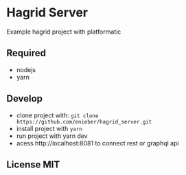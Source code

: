 # Hagrid Server

Example hagrid project with platformatic

## Required

- nodejs
- yarn


## Develop

- clone project with: `git clone https://github.com/enieber/hagrid_server.git`
- install project with `yarn`
- run project with yarn dev
- acess http://localhost:8081 to connect rest or graphql api

## License MIT


